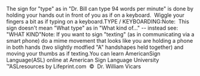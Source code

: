 The sign for "type" as in "Dr. Bill can type 94 words 
			per minute" is done by holding your hands out in front of you as if on a keyboard.  
			Wiggle your 
  fingers a bit as if typing on a keyboard.TYPE / KEYBOARDING:Note:  This sign doesn't mean "What type" as in "What kind of..." 
			-- instead see: "WHAT KIND"Note: If you want to sign "texting" (as in communicating via a smart 
			phone) do a mime movement that looks like you are holding a phone in 
			both hands (two slightly modfied "A" handshapes held together) and 
			moving your thumbs as if texting.You can learn AmericanSign 
		Language(ASL) online at American Sign Language University ™ASLresources 
		by Lifeprint.com  ©  Dr. William Vicars